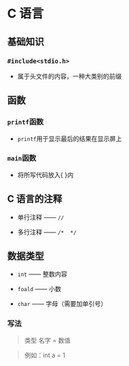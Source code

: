 # C 语言

## 基础知识

### ```#include<stdio.h>```

- 属于头文件的内容，一种大类别的前缀

## 函数

### ```printf```函数

- ```printf```用于显示最后的结果在显示屏上

### ```main```函数

- 将所写代码放入{ }内

## C 语言的注释

- 单行注释 —— ```//```

- 多行注释 —— ```/*  */```

## 数据类型

- ```int``` —— 整数内容

- ```foald``` —— 小数

- ```char``` —— 字母（需要加单引号）

### 写法

> 类型 名字 = 数值

> 例如：int a = 1
